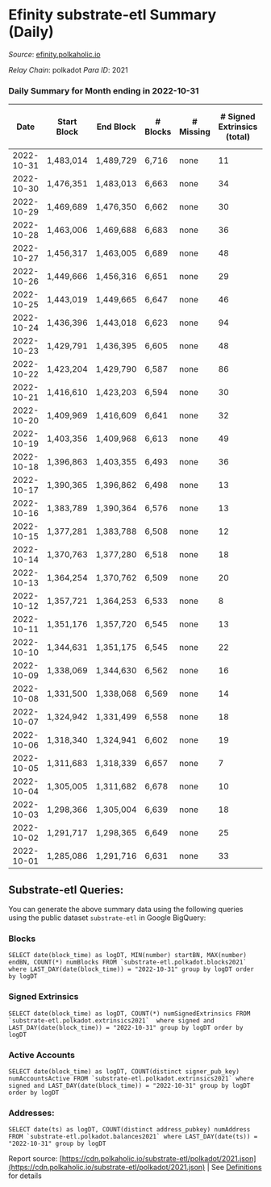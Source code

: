 # Efinity substrate-etl Summary (Daily)

_Source_: [efinity.polkaholic.io](https://efinity.polkaholic.io)

*Relay Chain*: polkadot
*Para ID*: 2021



### Daily Summary for Month ending in 2022-10-31


| Date | Start Block | End Block | # Blocks | # Missing | # Signed Extrinsics (total) | # Active Accounts | # Addresses with Balances | # Events | # Transfers | # XCM Transfers In | # XCM Transfers Out |
| ---- | ----------- | --------- | -------- | --------- | --------------------------- | ----------------- | ------------------------- | -------- | ----------- | ------------------ | ------------------- |
| 2022-10-31 | 1,483,014 | 1,489,729 | 6,716 | none  | 11 | 5 | 15,635 | 13,532 | 2  |   |   |
| 2022-10-30 | 1,476,351 | 1,483,013 | 6,663 | none  | 34 | 20 |  | 13,536 | 13  |   |   |
| 2022-10-29 | 1,469,689 | 1,476,350 | 6,662 | none  | 30 | 15 |  | 13,532 | 7  |   |   |
| 2022-10-28 | 1,463,006 | 1,469,688 | 6,683 | none  | 36 | 14 | 15,629 | 13,650 | 4  |   |   |
| 2022-10-27 | 1,456,317 | 1,463,005 | 6,689 | none  | 48 | 9 | 15,629 | 13,752 | 14  |   |   |
| 2022-10-26 | 1,449,666 | 1,456,316 | 6,651 | none  | 29 | 11 |  | 13,507 | 9  |   |   |
| 2022-10-25 | 1,443,019 | 1,449,665 | 6,647 | none  | 46 | 21 |  | 13,581 | 28  |   |   |
| 2022-10-24 | 1,436,396 | 1,443,018 | 6,623 | none  | 94 | 23 |  | 13,775 | 73  |   |   |
| 2022-10-23 | 1,429,791 | 1,436,395 | 6,605 | none  | 48 | 18 |  | 13,486 | 38  |   |   |
| 2022-10-22 | 1,423,204 | 1,429,790 | 6,587 | none  | 86 | 24 |  | 13,676 | 72  |   |   |
| 2022-10-21 | 1,416,610 | 1,423,203 | 6,594 | none  | 30 | 7 | 15,595 | 13,445 | 3  |   |   |
| 2022-10-20 | 1,409,969 | 1,416,609 | 6,641 | none  | 32 | 18 |  | 13,503 | 13  |   |   |
| 2022-10-19 | 1,403,356 | 1,409,968 | 6,613 | none  | 49 | 27 |  | 13,549 | 64  |   |   |
| 2022-10-18 | 1,396,863 | 1,403,355 | 6,493 | none  | 36 | 21 |  | 17,298 | 33  |   |   |
| 2022-10-17 | 1,390,365 | 1,396,862 | 6,498 | none  | 13 | 9 | 15,574 | 19,569 | 1  |   |   |
| 2022-10-16 | 1,383,789 | 1,390,364 | 6,576 | none  | 13 | 10 |  | 19,810 |   |   |   |
| 2022-10-15 | 1,377,281 | 1,383,788 | 6,508 | none  | 12 | 7 | 15,574 | 19,613 | 1  |   |   |
| 2022-10-14 | 1,370,763 | 1,377,280 | 6,518 | none  | 18 | 9 |  | 19,674 |   |   |   |
| 2022-10-13 | 1,364,254 | 1,370,762 | 6,509 | none  | 20 | 12 | 15,574 | 19,635 | 3  |   |   |
| 2022-10-12 | 1,357,721 | 1,364,253 | 6,533 | none  | 8 | 5 | 15,573 | 19,665 |   |   |   |
| 2022-10-11 | 1,351,176 | 1,357,720 | 6,545 | none  | 13 | 5 | 15,573 | 19,727 | 2  |   |   |
| 2022-10-10 | 1,344,631 | 1,351,175 | 6,545 | none  | 22 | 12 | 15,573 | 19,765 | 1  |   |   |
| 2022-10-09 | 1,338,069 | 1,344,630 | 6,562 | none  | 16 | 8 | 15,573 | 19,790 |   |   |   |
| 2022-10-08 | 1,331,500 | 1,338,068 | 6,569 | none  | 14 | 11 | 15,573 | 19,790 | 1  |   |   |
| 2022-10-07 | 1,324,942 | 1,331,499 | 6,558 | none  | 18 | 12 | 15,573 | 19,796 | 4  |   |   |
| 2022-10-06 | 1,318,340 | 1,324,941 | 6,602 | none  | 19 | 9 | 15,571 | 19,930 | 2  |   |   |
| 2022-10-05 | 1,311,683 | 1,318,339 | 6,657 | none  | 7 | 5 | 15,571 | 20,030 |   |   |   |
| 2022-10-04 | 1,305,005 | 1,311,682 | 6,678 | none  | 10 | 6 | 15,571 | 20,113 | 3  |   |   |
| 2022-10-03 | 1,298,366 | 1,305,004 | 6,639 | none  | 18 | 9 |  | 20,036 | 2  |   |   |
| 2022-10-02 | 1,291,717 | 1,298,365 | 6,649 | none  | 25 | 7 |  | 20,137 |   |   |   |
| 2022-10-01 | 1,285,086 | 1,291,716 | 6,631 | none  | 33 | 8 |  | 20,103 |   |   |   |

## Substrate-etl Queries:
You can generate the above summary data using the following queries using the public dataset `substrate-etl` in Google BigQuery:


### Blocks
```
SELECT date(block_time) as logDT, MIN(number) startBN, MAX(number) endBN, COUNT(*) numBlocks FROM `substrate-etl.polkadot.blocks2021`  where LAST_DAY(date(block_time)) = "2022-10-31" group by logDT order by logDT
```


### Signed Extrinsics
```
SELECT date(block_time) as logDT, COUNT(*) numSignedExtrinsics FROM `substrate-etl.polkadot.extrinsics2021`  where signed and LAST_DAY(date(block_time)) = "2022-10-31" group by logDT order by logDT
```


### Active Accounts
```
SELECT date(block_time) as logDT, COUNT(distinct signer_pub_key) numAccountsActive FROM `substrate-etl.polkadot.extrinsics2021` where signed and LAST_DAY(date(block_time)) = "2022-10-31" group by logDT order by logDT
```


### Addresses:
```
SELECT date(ts) as logDT, COUNT(distinct address_pubkey) numAddress FROM `substrate-etl.polkadot.balances2021` where LAST_DAY(date(ts)) = "2022-10-31" group by logDT
```



Report source: [https://cdn.polkaholic.io/substrate-etl/polkadot/2021.json](https://cdn.polkaholic.io/substrate-etl/polkadot/2021.json) | See [Definitions](/DEFINITIONS.md) for details
